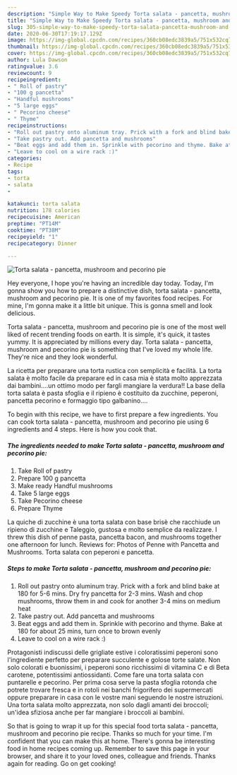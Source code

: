 ```yaml
---
description: "Simple Way to Make Speedy Torta salata - pancetta, mushroom and pecorino pie"
title: "Simple Way to Make Speedy Torta salata - pancetta, mushroom and pecorino pie"
slug: 305-simple-way-to-make-speedy-torta-salata-pancetta-mushroom-and-pecorino-pie
date: 2020-06-30T17:19:17.129Z
image: https://img-global.cpcdn.com/recipes/360cb08edc3839a5/751x532cq70/torta-salata-pancetta-mushroom-and-pecorino-pie-recipe-main-photo.jpg
thumbnail: https://img-global.cpcdn.com/recipes/360cb08edc3839a5/751x532cq70/torta-salata-pancetta-mushroom-and-pecorino-pie-recipe-main-photo.jpg
cover: https://img-global.cpcdn.com/recipes/360cb08edc3839a5/751x532cq70/torta-salata-pancetta-mushroom-and-pecorino-pie-recipe-main-photo.jpg
author: Lula Dawson
ratingvalue: 3.6
reviewcount: 9
recipeingredient:
- " Roll of pastry"
- "100 g pancetta"
- "Handful mushrooms"
- "5 large eggs"
- " Pecorino cheese"
- " Thyme"
recipeinstructions:
- "Roll out pastry onto aluminum tray. Prick with a fork and blind bake at 180 for 5-6 mins. Dry fry pancetta for 2-3 mins. Wash and chop mushrooms, throw them in and cook for another 3-4 mins on medium heat"
- "Take pastry out. Add pancetta and mushrooms"
- "Beat eggs and add them in. Sprinkle with pecorino and thyme. Bake at 180 for about 25 mins, turn once to brown evenly"
- "Leave to cool on a wire rack :)"
categories:
- Recipe
tags:
- torta
- salata
- 

katakunci: torta salata  
nutrition: 178 calories
recipecuisine: American
preptime: "PT14M"
cooktime: "PT38M"
recipeyield: "1"
recipecategory: Dinner

---
```



![Torta salata - pancetta, mushroom and pecorino pie](https://img-global.cpcdn.com/recipes/360cb08edc3839a5/751x532cq70/torta-salata-pancetta-mushroom-and-pecorino-pie-recipe-main-photo.jpg)

Hey everyone, I hope you're having an incredible day today. Today, I'm gonna show you how to prepare a distinctive dish, torta salata - pancetta, mushroom and pecorino pie. It is one of my favorites food recipes. For mine, I'm gonna make it a little bit unique. This is gonna smell and look delicious.

Torta salata - pancetta, mushroom and pecorino pie is one of the most well liked of recent trending foods on earth. It is simple, it's quick, it tastes yummy. It is appreciated by millions every day. Torta salata - pancetta, mushroom and pecorino pie is something that I've loved my whole life. They're nice and they look wonderful.

La ricetta per preparare una torta rustica con semplicità e facilità. La torta salata è molto facile da preparare ed in casa mia è stata molto apprezzata dai bambini….un ottimo modo per fargli mangiare la verdura!! La base della torta salata è pasta sfoglia e il ripieno è costituito da zucchine, peperoni, pancetta pecorino e formaggio tipo galbanino….


To begin with this recipe, we have to first prepare a few ingredients. You can cook torta salata - pancetta, mushroom and pecorino pie using 6 ingredients and 4 steps. Here is how you cook that.

<!--inarticleads1-->

##### The ingredients needed to make Torta salata - pancetta, mushroom and pecorino pie:

1. Take  Roll of pastry
1. Prepare 100 g pancetta
1. Make ready Handful mushrooms
1. Take 5 large eggs
1. Take  Pecorino cheese
1. Prepare  Thyme


La quiche di zucchine è una torta salata con base brisè che racchiude un ripieno di zucchine e Taleggio, gustosa e molto semplice da realizzare. I threw this dish of penne pasta, pancetta bacon, and mushrooms together one afternoon for lunch. Reviews for: Photos of Penne with Pancetta and Mushrooms. Torta salata con peperoni e pancetta. 

<!--inarticleads2-->

##### Steps to make Torta salata - pancetta, mushroom and pecorino pie:

1. Roll out pastry onto aluminum tray. Prick with a fork and blind bake at 180 for 5-6 mins. Dry fry pancetta for 2-3 mins. Wash and chop mushrooms, throw them in and cook for another 3-4 mins on medium heat
1. Take pastry out. Add pancetta and mushrooms
1. Beat eggs and add them in. Sprinkle with pecorino and thyme. Bake at 180 for about 25 mins, turn once to brown evenly
1. Leave to cool on a wire rack :)


Protagonisti indiscussi delle grigliate estive i coloratissimi peperoni sono l&#39;ingrediente perfetto per preparare succulente e golose torte salate. Non solo colorati e buonissimi, i peperoni sono ricchissimi di vitamina C e di Beta carotene, potentissimi antiossidanti. Come fare una torta salata con puntarelle e pecorino. Per prima cosa serve la pasta sfoglia rotonda che potrete trovare fresca e in rotoli nei banchi frigorifero dei supermercati oppure preparare in casa con le vostre mani seguendo le nostre istruzioni. Una torta salata molto apprezzata, non solo dagli amanti dei broccoli; un&#39;idea sfiziosa anche per far mangiare i broccoli ai bambini. 

So that is going to wrap it up for this special food torta salata - pancetta, mushroom and pecorino pie recipe. Thanks so much for your time. I'm confident that you can make this at home. There's gonna be interesting food in home recipes coming up. Remember to save this page in your browser, and share it to your loved ones, colleague and friends. Thanks again for reading. Go on get cooking!
